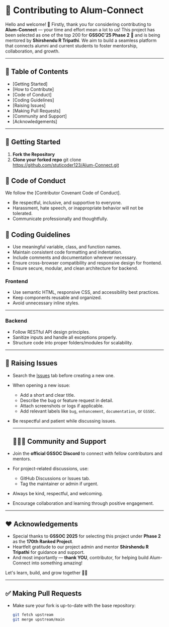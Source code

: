 # 🤝 Contributing to Alum-Connect

Hello and welcome! 👋
Firstly, thank you for considering contributing to **Alum-Connect** — your time and effort mean a lot to us! This project has been selected as one of the top 200 for **GSSOC’25 Phase 2** 🎉 and is being mentored 
by **Shirshendu R Tripathi**. We aim to build a seamless platform that connects alumni and current students to foster mentorship, collaboration, and growth.

---

## 🧾 Table of Contents

- [Getting Started]
- [How to Contribute]
- [Code of Conduct]
- [Coding Guidelines]
- [Raising Issues]
- [Making Pull Requests]
- [Community and Support]
- [Acknowledgements]

---

## 🚀 Getting Started

1. **Fork the Repository**
2. **Clone your forked repo**
   git clone https://github.com/stuticoder123/Alum-Connect.git

## 📜 Code of Conduct

We follow the [Contributor Covenant Code of Conduct].
- Be respectful, inclusive, and supportive to everyone.
- Harassment, hate speech, or inappropriate behavior will not be tolerated.
- Communicate professionally and thoughtfully.

## 📏 Coding Guidelines
- Use meaningful variable, class, and function names.
- Maintain consistent code formatting and indentation.
- Include comments and documentation wherever necessary.
- Ensure cross-browser compatibility and responsive design for frontend.
- Ensure secure, modular, and clean architecture for backend.

### Frontend
- Use semantic HTML, responsive CSS, and accessibility best practices.
- Keep components reusable and organized.
- Avoid unnecessary inline styles.
  
---

### Backend
- Follow RESTful API design principles.
- Sanitize inputs and handle all exceptions properly.
- Structure code into proper folders/modules for scalability.

---

## 🔖 Raising Issues
- Search the [Issues](https://github.com/stuticoder123/Alum-Connect/issues) tab before creating a new one.
- When opening a new issue:
  - Add a short and clear title.
  - Describe the bug or feature request in detail.
  - Attach screenshots or logs if applicable.
  - Add relevant labels like `bug`, `enhancement`, `documentation`, or `GSSOC`.
- Be respectful and patient while discussing issues.

  ---

  ## 🧑‍🤝‍🧑 Community and Support

- Join the **official GSSOC Discord** to connect with fellow contributors and mentors.
- For project-related discussions, use:
  - GitHub Discussions or Issues tab.
  - Tag the maintainer or admin if urgent.
- Always be kind, respectful, and welcoming.
- Encourage collaboration and learning through positive engagement.

---

## ❤️ Acknowledgements

- Special thanks to **GSSOC 2025** for selecting this project under **Phase 2** as the **170th Ranked Project**.
- Heartfelt gratitude to our project admin and mentor **Shirshendu R Tripathi** for guidance and support.
- And most importantly — **thank YOU**, contributor, for helping build Alum-Connect into something amazing!

Let's learn, build, and grow together 🌱✨


---

## ✅ Making Pull Requests

- Make sure your fork is up-to-date with the base repository:
  ```bash
  git fetch upstream
  git merge upstream/main
